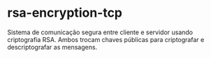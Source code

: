 # rsa-encryption-tcp
Sistema de comunicação segura entre cliente e servidor usando criptografia RSA.  Ambos trocam chaves públicas para criptografar e descriptografar as mensagens.
